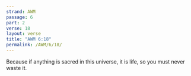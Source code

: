 ```yaml
---
strand: AWM
passage: 6
part: 2
verse: 18
layout: verse
title: "AWM 6:18"
permalink: /AWM/6/18/
---
```

Because if anything is sacred in this universe, it is life, so you must never waste it.
